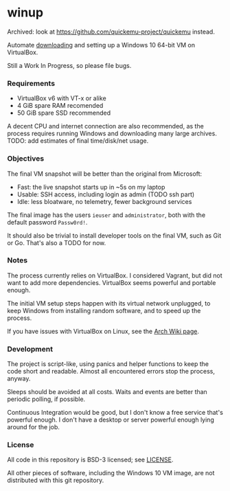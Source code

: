 # winup

Archived: look at https://github.com/quickemu-project/quickemu instead.

Automate
[downloading](https://developer.microsoft.com/en-us/microsoft-edge/tools/vms/)
and setting up a Windows 10 64-bit VM on VirtualBox.

Still a Work In Progress, so please file bugs.

### Requirements

* VirtualBox v6 with VT-x or alike
* 4 GiB spare RAM recomended
* 50 GiB spare SSD recommended

A decent CPU and internet connection are also recommended, as the process
requires running Windows and downloading many large archives. TODO: add
estimates of final time/disk/net usage.

### Objectives

The final VM snapshot will be better than the original from Microsoft:

* Fast: the live snapshot starts up in ~5s on my laptop
* Usable: SSH access, including login as admin (TODO ssh part)
* Idle: less bloatware, no telemetry, fewer background services

The final image has the users `ieuser` and `administrator`, both with the
default password `Passw0rd!`.

It should also be trivial to install developer tools on the final VM, such as
Git or Go. That's also a TODO for now.

### Notes

The process currently relies on VirtualBox. I considered Vagrant, but did not
want to add more dependencies. VirtualBox seems powerful and portable enough.

The initial VM setup steps happen with its virtual network unplugged, to keep
Windows from installing random software, and to speed up the process.

If you have issues with VirtualBox on Linux, see the [Arch Wiki
page](https://wiki.archlinux.org/index.php/VirtualBox).

### Development

The project is script-like, using panics and helper functions to keep the code
short and readable. Almost all encountered errors stop the process, anyway.

Sleeps should be avoided at all costs. Waits and events are better than periodic
polling, if possible.

Continuous Integration would be good, but I don't know a free service that's
powerful enough. I don't have a desktop or server powerful enough lying around
for the job.

### License

All code in this repository is BSD-3 licensed; see [LICENSE]().

All other pieces of software, including the Windows 10 VM image, are not
distributed with this git repository.
